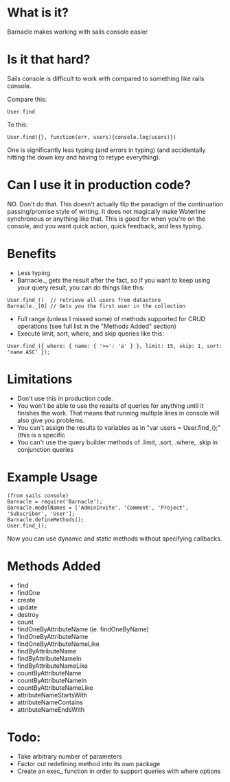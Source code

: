 # What is it? 
Barnacle makes working with sails console easier

# Is it that hard?
Sails console is difficult to work with compared to something like rails console.  

Compare this:
```
User.find
```

To this:
```
User.find({}, function(err, users){console.log(users)})
```

One is significantly less typing (and errors in typing) (and accidentally hitting the down key and having to retype everything).

# Can I use it in production code?
NO.  Don't do that.  This doesn't actually flip the paradigm of the continuation passing/promise style of writing. It does not magically make Waterline synchronous or anything like that.  This is good for when you're on the console, and you want quick action, quick feedback, and less typing.

# Benefits
* Less typing
* Barnacle._ gets the result after the fact, so if you want to keep using your query result, you can do things like this:
```
User.find_()  // retrieve all users from datastore
Barnacle._[0] // Gets you the first user in the collection
```
* Full range (unless I missed some) of methods supported for CRUD operations (see full list in the "Methods Added" section)
* Execute limit, sort, where, and skip queries like this:
```
User.find_({ where: { name: { '>=': 'a' } }, limit: 15, skip: 1, sort: 'name ASC' });
```

# Limitations
* Don't use this in production code.  
* You won't be able to use the results of queries for anything until it finishes the work.  That means that running multiple lines in console will also give you problems.
* You can't assign the results to variables as in "var users = User.find_();" (this is a specific 
* You can't use the query builder methods of .limit, .sort, .where, .skip in conjunction queries

# Example Usage

```
(from sails console)
Barnacle = require('Barnacle');
Barnacle.modelNames = ['AdminInvite', 'Comment', 'Project', 'Subscriber', 'User'];
Barnacle.defineMethods();
User.find_();
```

Now you can use dynamic and static methods without specifying callbacks.

# Methods Added

* find
* findOne
* create
* update
* destroy
* count
* findOneByAttributeName (ie. findOneByName)
* findOneByAttributeName
* findOneByAttributeNameLike
* findByAttributeName
* findByAttributeNameIn
* findByAttributeNameLike
* countByAttributeName
* countByAttributeNameIn
* countByAttributeNameLike
* attributeNameStartsWith
* attributeNameContains
* attributeNameEndsWith


# Todo:

* Take arbitrary number of parameters  
* Factor out redefining method into its own package
* Create an exec_ function in order to support queries with where options 
